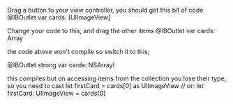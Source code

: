 Drag a button to your view controller, you should get this bit of code
@IBOutlet var cards: [UIImageView]

Change your code to this, and drag the other items
@IBOutlet var cards: Array<UIImageView>

the code above won't compile so switch it to this;

@IBOutlet strong var cards: NSArray!

this compiles but on accessing items from the collection you lose their type, so you need to cast
let firstCard = cards[0] as UIImageView
// or:
let firstCard: UIImageView = cards[0]